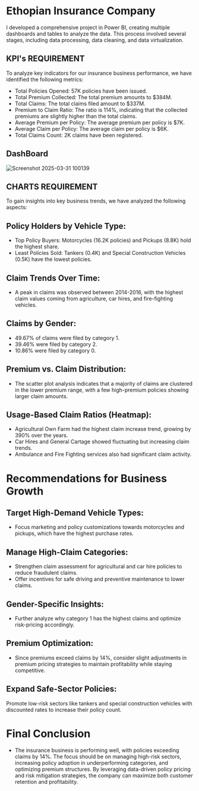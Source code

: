 # Ethopian Insurance Company
I developed a comprehensive project in Power BI, creating multiple dashboards and tables to analyze the data. This process involved several stages, including data processing, data cleaning, and data virtualization.
## KPI's REQUIREMENT
To analyze key indicators for our insurance business performance, we have identified the following metrics:
- Total Policies Opened: 57K policies have been issued.
- Total Premium Collected: The total premium amounts to $384M.
- Total Claims: The total claims filed amount to $337M.
- Premium to Claim Ratio: The ratio is 114%, indicating that the collected premiums are slightly higher than the total claims.
- Average Premium per Policy: The average premium per policy is $7K.
- Average Claim per Policy: The average claim per policy is $6K.
- Total Claims Count: 2K claims have been registered.
## DashBoard
![Screenshot 2025-03-31 100139](https://github.com/user-attachments/assets/017cc0e7-92e1-4c9f-b345-5685e2facfc7)

## CHARTS REQUIREMENT
To gain insights into key business trends, we have analyzed the following aspects:
## Policy Holders by Vehicle Type:
- Top Policy Buyers: Motorcycles (16.2K policies) and Pickups (8.8K) hold the highest share.
- Least Policies Sold: Tankers (0.4K) and Special Construction Vehicles (0.5K) have the lowest policies.
## Claim Trends Over Time:
- A peak in claims was observed between 2014-2016, with the highest claim values coming from agriculture, car hires, and fire-fighting vehicles.
## Claims by Gender:
- 49.67% of claims were filed by category 1.
- 39.46% were filed by category 2.
- 10.86% were filed by category 0.
## Premium vs. Claim Distribution:
- The scatter plot analysis indicates that a majority of claims are clustered in the lower premium range, with a few high-premium policies showing larger claim amounts.
## Usage-Based Claim Ratios (Heatmap):
- Agricultural Own Farm had the highest claim increase trend, growing by 390% over the years.
- Car Hires and General Cartage showed fluctuating but increasing claim trends.
- Ambulance and Fire Fighting services also had significant claim activity.
# Recommendations for Business Growth
## Target High-Demand Vehicle Types:
- Focus marketing and policy customizations towards motorcycles and pickups, which have the highest purchase rates.
## Manage High-Claim Categories:
- Strengthen claim assessment for agricultural and car hire policies to reduce fraudulent claims.
- Offer incentives for safe driving and preventive maintenance to lower claims.
## Gender-Specific Insights:
- Further analyze why category 1 has the highest claims and optimize risk-pricing accordingly.
## Premium Optimization:
- Since premiums exceed claims by 14%, consider slight adjustments in premium pricing strategies to maintain profitability while staying competitive.
## Expand Safe-Sector Policies:
Promote low-risk sectors like tankers and special construction vehicles with discounted rates to increase their policy count.
# Final Conclusion
- The insurance business is performing well, with policies exceeding claims by 14%. The focus should be on managing high-risk sectors, increasing policy adoption in underperforming categories, and optimizing premium structures. By leveraging data-driven policy pricing and risk mitigation strategies, the company can maximize both customer retention and profitability.
